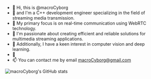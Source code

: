 - 👋 Hi, this is  @macroCyborg
- 👀 and I'm a C++ development engineer specializing in the field of streaming media transmission.
- 🌱  My primary focus is on real-time communication using WebRTC technology.
- 🌱  I'm passionate about creating efficient and reliable solutions for multimedia streaming applications.
- 💞️ Additionally, I have a keen interest in computer vision and deep learning.
- 💭 
- 📫 You can contact me by email macroCyborg@gmail.com








![macroCyborg's GitHub stats](https://github-readme-stats.vercel.app/api?username=macroCyborg&show_icons=true&theme=default)


<!---
<img align="center" src="https://github-readme-stats.vercel.app/api/<CARD_TYPE>/?username=<USERNAME>&theme=<THEME_NAME>" />

![](https://img.shields.io/badge/<cplusplus>-<WORD_ON_RIGHT>-informational?style=flat&logo=<LOGO_NAME>&logoColor=white&color=2bbc8a)

![](https://img.shields.io/badge/<WORD_ON_LEFT>-<WORD_ON_RIGHT>-informational?style=flat&logo=data:image/svg%2bxml;base64,<BASE64_DATA>)
--->

<!---
macroCyborg/macroCyborg is a ✨ special ✨ repository because its `README.md` (this file) appears on your GitHub profile.
You can click the Preview link to take a look at your changes.
--->
